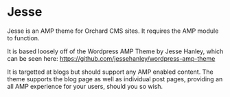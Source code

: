 # Jesse
Jesse is an AMP theme for Orchard CMS sites. It requires the AMP module to function. 

It is based loosely off of the Wordpress AMP Theme by Jesse Hanley, which can be seen here: https://github.com/jessehanley/wordpress-amp-theme

It is targetted at blogs but should support any AMP enabled content. The theme supports the blog page as well as individual post pages, providing an all AMP experience for your users, should you so wish.
